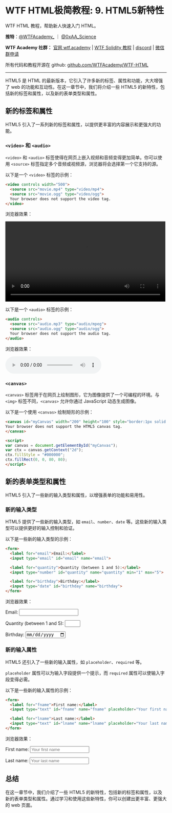 # WTF HTML极简教程: 9. HTML5新特性

WTF HTML 教程，帮助新人快速入门 HTML。

**推特**：[@WTFAcademy_](https://twitter.com/WTFAcademy_) ｜ [@0xAA_Science](https://twitter.com/0xAA_Science)

**WTF Academy 社群：** [官网 wtf.academy](https://wtf.academy) | [WTF Solidity 教程](https://github.com/AmazingAng/WTFSolidity) | [discord](https://discord.wtf.academy) | [微信群申请](https://docs.google.com/forms/d/e/1FAIpQLSe4KGT8Sh6sJ7hedQRuIYirOoZK_85miz3dw7vA1-YjodgJ-A/viewform?usp=sf_link)

所有代码和教程开源在 github: [github.com/WTFAcademy/WTF-HTML](https://github.com/WTFAcademy/WTF-HTML)

---

HTML5 是 HTML 的最新版本，它引入了许多新的标签、属性和功能，大大增强了 web 的功能和互动性。在这一章节中，我们将介绍一些 HTML5 的新特性，包括新的标签和属性，以及新的表单类型和属性。

## 新的标签和属性

HTML5 引入了一系列新的标签和属性，以提供更丰富的内容展示和更强大的功能。

### `<video>` 和 `<audio>`

`<video>` 和 `<audio>` 标签使得在网页上嵌入视频和音频变得更加简单。你可以使用 `<source>` 标签指定多个音频或视频源，浏览器将会选择第一个它支持的源。

以下是一个 `<video>` 标签的示例：

```html
<video controls width="500">
  <source src="movie.mp4" type="video/mp4">
  <source src="movie.ogg" type="video/ogg">
  Your browser does not support the video tag.
</video>
```
浏览器效果：

<video controls width="500">
  <source src="movie.mp4" type="video/mp4">
  <source src="movie.ogg" type="video/ogg">
  Your browser does not support the video tag.
</video>


以下是一个 `<audio>` 标签的示例：

```html
<audio controls>
  <source src="audio.mp3" type="audio/mpeg">
  <source src="audio.ogg" type="audio/ogg">
  Your browser does not support the audio tag.
</audio>
```

浏览器效果：

<audio controls>
  <source src="audio.mp3" type="audio/mpeg">
  <source src="audio.ogg" type="audio/ogg">
  Your browser does not support the audio tag.
</audio>


### `<canvas>`

`<canvas>` 标签用于在网页上绘制图形，它为图像提供了一个可编程的环境。与 `<img>` 标签不同，`<canvas>` 允许你通过 JavaScript 动态生成图像。

以下是一个使用 `<canvas>` 绘制矩形的示例：

```html
<canvas id="myCanvas" width="200" height="100" style="border:1px solid #000;">
Your browser does not support the HTML5 canvas tag.
</canvas>

<script>
var canvas = document.getElementById("myCanvas");
var ctx = canvas.getContext("2d");
ctx.fillStyle = "#000000";
ctx.fillRect(0, 0, 80, 80);
</script>
```

## 新的表单类型和属性

HTML5 引入了一些新的输入类型和属性，以增强表单的功能和易用性。

### 新的输入类型

HTML5 提供了一些新的输入类型，如 `email`、`number`、`date` 等。这些新的输入类型可以提供更好的输入控制和验证。

以下是一些新的输入类型的示例：

```html
<form>
  <label for="email">Email:</label>
  <input type="email" id="email" name="email">

  <label for="quantity">Quantity (between 1 and 5):</label>
  <input type="number" id="quantity" name="quantity" min="1" max="5">

  <label for="birthday">Birthday:</label>
  <input type="date" id="birthday" name="birthday">
</form>
```

浏览器效果：
<form>
  <label for="email">Email:</label>
  <input type="email" id="email" name="email">

  <label for="quantity">Quantity (between 1 and 5):</label>
  <input type="number" id="quantity" name="quantity" min="1" max="5">

  <label for="birthday">Birthday:</label>
  <input type="date" id="birthday" name="birthday">
</form>


### 新的输入属性

HTML5 还引入了一些新的输入属性，如 `placeholder`、`required` 等。

`placeholder` 属性可以为输入字段提供一个提示，而 `required` 属性可以使输入字段变得必需。

以下是一些新的输入属性的示例：

```html
<form>
  <label for="fname">First name:</label>
  <input type="text" id="fname" name="fname" placeholder="Your first name" required>

  <label for="lname">Last name:</label>
  <input type="text" id="lname" name="lname" placeholder="Your last name">
</form>
```

浏览器效果：

<form>
  <label for="fname">First name:</label>
  <input type="text" id="fname" name="fname" placeholder="Your first name" required>

  <label for="lname">Last name:</label>
  <input type="text" id="lname" name="lname" placeholder="Your last name">
</form>


## 总结

在这一章节中，我们介绍了一些 HTML5 的新特性，包括新的标签和属性，以及新的表单类型和属性。通过学习和使用这些新特性，你可以创建出更丰富、更强大的 web 页面。